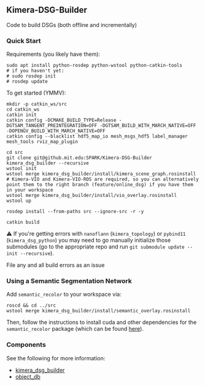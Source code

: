 ## Kimera-DSG-Builder

Code to build DSGs (both offline and incrementally)

### Quick Start

Requirements (you likely have them):

```
sudo apt install python-rosdep python-wstool python-catkin-tools
# if you haven't yet:
# sudo rosdep init
# rosdep update
```

To get started (YMMV):

```
mkdir -p catkin_ws/src
cd catkin_ws
catkin init
catkin config -DCMAKE_BUILD_TYPE=Release -DGTSAM_TANGENT_PREINTEGRATION=OFF -DGTSAM_BUILD_WITH_MARCH_NATIVE=OFF -DOPENGV_BUILD_WITH_MARCH_NATIVE=OFF
catkin config --blacklist hdf5_map_io mesh_msgs_hdf5 label_manager mesh_tools rviz_map_plugin

cd src
git clone git@github.mit.edu:SPARK/Kimera-DSG-Builder kimera_dsg_builder --recursive
wstool init
wstool merge kimera_dsg_builder/install/kimera_scene_graph.rosinstall
# Kimera-VIO and Kimera-VIO-ROS are required, so you can alternatively point them to the right branch (feature/online_dsg) if you have them in your workspace
wstool merge kimera_dsg_builder/install/vio_overlay.rosinstall
wstool up

rosdep install --from-paths src --ignore-src -r -y

catkin build
```

:warning: If you're getting errors with `nanoflann` (`kimera_topology`) or `pybind11` (`kimera_dsg_python`) you may need to go manually initialize those submodules (go to the appropriate repo and run `git submodule update --init --recursive`).

File any and all build errors as an issue

### Using a Semantic Segmentation Network

Add `semantic_recolor` to your workspace via:

```
roscd && cd ../src
wstool merge kimera_dsg_builder/install/semantic_overlay.rosinstall
```

Then, follow the instructions to install cuda and other dependencies for the `semantic_recolor` package (which can be found [here](https://github.mit.edu/SPARK/semantic_recolor_nodelet#semantic-recolor-utilities)).

### Components

See the following for more information:
  - [kimera_dsg_builder](kimera_dsg_builder/README.md)
  - [object_db](object_db/README.md)
